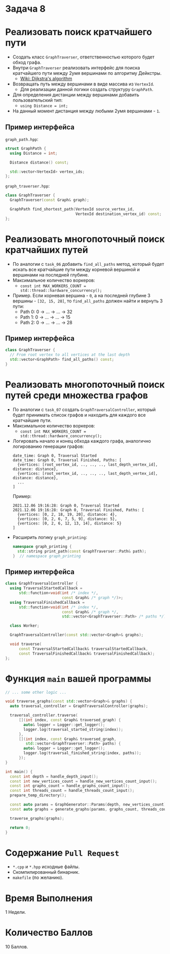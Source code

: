 # Задача 8

# Реализовать поиск кратчайшего пути

- Создать класс `GraphTraverser`, ответственностью которого будет обход графа.
- Внутри `GraphTraverser` реализовать интерфейс для поиска кратчайшего пути между 2умя вершинами по алгоритму Дейкстры.
  - [Wiki: Dijkstra's algorithm](https://en.wikipedia.org/wiki/Dijkstra%27s_algorithm)
- Возвращать путь между вершинами в виде массива из `VertexId`.
  - Для реализации данной логики создать структуру `GraphPath`.
- Для определения дистанции между вершинами добавить пользовательский тип:
  - `using Distance = int;`
- На данный момент дистанция между любыми 2умя вершинами - `1`.

## Пример интерфейса

`graph_path.hpp`:
```cpp
struct GraphPath {
  using Distance = int;

  Distance distance() const;

  std::vector<VertexId> vertex_ids;
};
```

`graph_traverser.hpp`:
```cpp
class GraphTraverser {
  GraphTraverser(const Graph& graph);

  GraphPath find_shortest_path(VertexId source_vertex_id,
                               VertexId destination_vertex_id) const;
};
```

# Реализовать многопоточный поиск кратчайших путей

- По аналогии с `task_06` добавить `find_all_paths` метод, который будет искать все кратчайшие пути между корневой вершиной и вершинами на последней глубине.
- Максимальное количество воркеров:
  - `const int MAX_WORKERS_COUNT = std::thread::hardware_concurrency();`
- Пример. Если корневая вершина - `0`, а на последней глубине 3 вершины - `[32, 15, 28]`, то `find_all_paths` должен найти и вернуть 3 пути:
  - Path 0: 0 -> ... -> ... -> 32
  - Path 1: 0 -> ... -> ... -> 15
  - Path 2: 0 -> ... -> ... -> 28

## Пример интерфейса

```cpp
class GraphTraverser {
  // From root vertex to all vertices at the last depth
  std::vector<GraphPath> find_all_paths() const;
}
```

# Реализовать многопоточный поиск путей среди множества графов

- По аналогии с `task_07` создать `GraphTraversalController`, который будет принимать список графов и находить для каждого все кратчайшие пути.
- Максимальное количество воркеров:
  - `const int MAX_WORKERS_COUNT = std::thread::hardware_concurrency();`
- Логировать начало и конец обхода каждого графа, аналогично логированию генерации графов:
  ```
  date_time: Graph 0, Traversal Started
  date_time: Graph 0, Traversal Finished, Paths: [
    {vertices: [root_vertex_id, .., .., .., last_depth_vertex_id], distance: distance},
    {vertices: [root_vertex_id, .., .., .., last_depth_vertex_id], distance: distance},
    ...
  ]
  ```
  Пример:
  ```
  2021.12.06 19:16:28: Graph 0, Traversal Started
  2021.12.06 19:16:28: Graph 0, Traversal Finished, Paths: [
    {vertices: [0, 2, 18, 19, 20], distance: 4},
    {vertices: [0, 2, 6, 7, 5, 9], distance: 5},
    {vertices: [0, 2, 6, 12, 13, 14], distance: 5}
  ]
  ```
- Расширить логику `graph_printing`:
  ```cpp
  namespace graph_printing {
    std::string print_path(const GraphTraverser::Path& path);
  }  // namespace graph_printing
  ```

## Пример интерфейса

```cpp
class GraphTraversalController {
  using TraversalStartedCallback =
      std::function<void(int /* index */,
                         const Graph& /* graph */)>;
  using TraversalFinishedCallback =
      std::function<void(int /* index */,
                         const Graph& /* graph */,
                         std::vector<GraphTraverser::Path> /* paths */)>;

  class Worker;

  GraphTraversalController(const std::vector<Graph>& graphs);

  void traverse(
      const TraversalStartedCallback& traversalStartedCallback,
      const TraversalFinishedCallback& traversalFinishedCallback);
};
```

# Функция `main` вашей программы

```cpp
// ... some other logic ...

void traverse_graphs(const std::vector<Graph>& graphs) {
  auto traversal_controller = GraphTraversalController(graphs);

  traversal_controller.traverse(
      [](int index, const Graph& traversed_graph) {
        auto& logger = Logger::get_logger();
        logger.log(traversal_started_string(index));
      },
      [](int index, const Graph& traversed_graph,
         std::vector<GraphTraverser::Path> paths) {
        auto& logger = Logger::get_logger();
        logger.log(traversal_finished_string(index, paths));
      });
}

int main() {
  const int depth = handle_depth_input();
  const int new_vertices_count = handle_new_vertices_count_input();
  const int graphs_count = handle_graphs_count_input();
  const int threads_count = handle_threads_count_input();
  prepare_temp_directory();

  const auto params = GraphGenerator::Params(depth, new_vertices_count);
  const auto graphs = generate_graphs(params, graphs_count, threads_count);

  traverse_graphs(graphs);

  return 0;
}
```

# Содержание `Pull Request`

- `*.cpp` и `*.hpp` исходные файлы.
- Скомпилированный бинарник.
- `makefile` (по желанию).

# Время Выполнения

1 Недели.

# Количество Баллов

10 Баллов.
